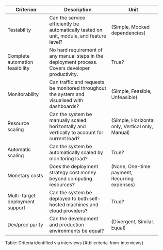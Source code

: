 | Criterion | Description | Unit
| ----------------------------- | ------------------------------------------- | --------------------
| Testability | Can the service efficiently be automatically tested on unit, module, and feature level? | (Simple, Mocked dependencies)
| Complete automation feasibility | No hard requirement of any manual steps in the deployment process. Covers developer productivity. | True?
| Monitorability | Can traffic and requests be monitored throughout the system and visualised with dashboards? | (Simple, Feasible, Unfeasible)
| Resource scaling | Can the system be manually scaled horizontally and vertically to account for current load? | (Simple, Horizontal only, Vertical only, Manual)
| Automatic scaling | Can the system be automatically scaled by monitoring load? | True?
| Monetary costs | Does the deployment strategy cost money beyond computing resources? | (None, One-time payment, Recurring expenses)
| Multi-target deployment support | Can the system be deployed to both self-hosted machines and cloud providers? | True?
| Dev/prod parity | Can the development and production environments be equal? | (Divergent, Similar, Equal)

Table: Criteria identified via interviews {#tbl:criteria-from-interviews}
